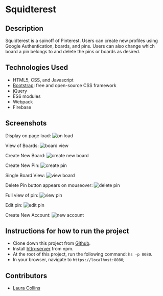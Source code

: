 # Squidterest

## Description
Squidterest is a spinoff of Pinterest. Users can create new profiles using Google Authentication, boards, and pins. Users can also change which board a pin belongs to and delete the pins or boards as desired.

## Technologies Used

* HTML5, CSS, and Javascript
* [Bootstrap](https://getbootstrap.com/): free and open-source CSS framework
* jQuery
* ES6 modules
* Webpack
* Firebase

## Screenshots
Display on page load:
![on load](https://raw.githubusercontent.com/LaCollins/pinterest/master/screenshots/mainvew.PNG)

View of Boards:
![board view](https://raw.githubusercontent.com/LaCollins/pinterest/master/screenshots/boardvew.PNG)

Create New Board:
![create new board](https://raw.githubusercontent.com/LaCollins/pinterest/master/screenshots/createboard.PNG)

Create New Pin:
![create pin](https://raw.githubusercontent.com/LaCollins/pinterest/master/screenshots/createpin.PNG)

Single Board View:
![view board](https://raw.githubusercontent.com/LaCollins/pinterest/master/screenshots/singleboardview.PNG)

Delete Pin button appears on mouseover:
![delete pin](https://raw.githubusercontent.com/LaCollins/pinterest/master/screenshots/deletepinbutton.PNG)

Full view of pin:
![view pin](https://github.com/LaCollins/pinterest/blob/master/screenshots/pinview.PNG)

Edit pin:
![edit pin](https://github.com/LaCollins/pinterest/blob/master/screenshots/editpin.PNG)

Create New Account:
![new account](https://github.com/LaCollins/pinterest/blob/master/screenshots/newaccount.PNG)



## Instructions for how to run the project

* Clone down this project from [Github](https://github.com/nss-evening-cohort-10/chatty-group-project-fire-bellied-toads).
* Install [http-server](https://www.npmjs.com/package/http-server) from npm.
* At the root of this project, run the following command: `hs -p 8080`.
* In your browser, navigate to `https://localhost:8080`;

## Contributors
* [Laura Collins](https://github.com/LaCollins)